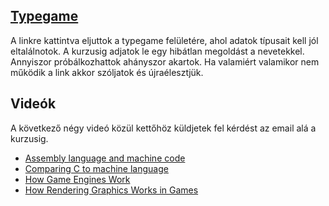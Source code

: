 ## [Typegame]()
A linkre kattintva eljuttok a typegame felületére, ahol adatok típusait kell jól eltalálnotok. A kurzusig adjatok le egy hibátlan megoldást a nevetekkel. Annyiszor próbálkozhattok ahányszor akartok. Ha valamiért valamikor nem működik a link akkor szóljatok és újraélesztjük. 

## Videók
A következő négy videó közül kettőhöz küldjetek fel kérdést az email alá a kurzusig.
 - [Assembly language and machine code](https://www.youtube.com/watch?v=wA2oMRmbrfo)
 - [Comparing C to machine language](https://www.youtube.com/watch?v=yOyaJXpAYZQ)
 - [How Game Engines Work](https://www.youtube.com/watch?v=DKrdLKetBZE)
 - [How Rendering Graphics Works in Games](https://www.youtube.com/watch?v=cvcAjgMUPUA)
